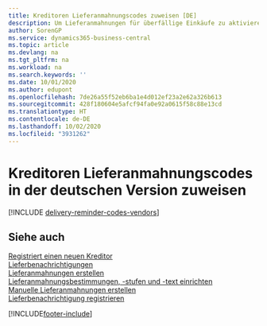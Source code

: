 ```yaml
---
title: Kreditoren Lieferanmahnungscodes zuweisen [DE]
description: Um Lieferanmahnungen für überfällige Einkäufe zu aktivieren, müssen Sie Kreditoren Lieferanmahnungsbedingungen in der deutschen Version zuweisen.
author: SorenGP
ms.service: dynamics365-business-central
ms.topic: article
ms.devlang: na
ms.tgt_pltfrm: na
ms.workload: na
ms.search.keywords: ''
ms.date: 10/01/2020
ms.author: edupont
ms.openlocfilehash: 7de26a55f52eb6ba1e4d012ef23a2e62a326b613
ms.sourcegitcommit: 428f180604e5afcf94fa0e92a0615f58c88e13cd
ms.translationtype: HT
ms.contentlocale: de-DE
ms.lasthandoff: 10/02/2020
ms.locfileid: "3931262"
---
```

# <a name="assign-delivery-reminder-codes-to-vendors-in-the-german-version"></a>Kreditoren Lieferanmahnungscodes in der deutschen Version zuweisen

[!INCLUDE [delivery-reminder-codes-vendors](../includes/ATCHDE/delivery-reminder-codes-vendors.md)]

## <a name="see-also"></a>Siehe auch

[Registriert einen neuen Kreditor](../../purchasing-how-register-new-vendors.md)  
[Lieferbenachrichtigungen](delivery-reminders.md)  
[Lieferanmahnungen erstellen](how-to-set-up-delivery-reminders.md)  
[Lieferanmahnungsbestimmungen, -stufen und -text einrichten](how-to-set-up-delivery-reminder-terms-levels-and-text.md)  
[Manuelle Lieferanmahnungen erstellen](how-to-create-delivery-reminders-manually.md)  
[Lieferbenachrichtigung registrieren](how-to-issue-delivery-reminders.md)  


[!INCLUDE[footer-include](../../includes/footer-banner.md)]